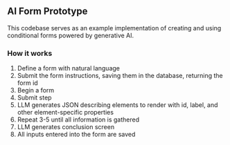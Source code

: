 ## AI Form Prototype
This codebase serves as an example implementation of creating and using conditional forms powered by generative AI.

### How it works
1. Define a form with natural language
2. Submit the form instructions, saving them in the database, returning the form id
3. Begin a form
4. Submit step
5. LLM generates JSON describing elements to render with id, label, and other element-specific properties
6. Repeat 3-5 until all information is gathered
7. LLM generates conclusion screen
8. All inputs entered into the form are saved 
